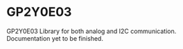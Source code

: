 # GP2Y0E03
GP2Y0E03 Library for both analog and I2C communication.  
Documentation yet to be finished.
